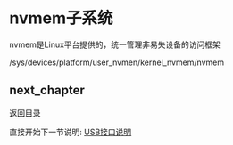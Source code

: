 # nvmem子系统

nvmem是Linux平台提供的，统一管理非易失设备的访问框架

/sys/devices/platform/user_nvmen/kernel_nvmem/nvmem

## next_chapter

[返回目录](../README.md)

直接开始下一节说明: [USB接口说明](./ch03-21.usb.md)
